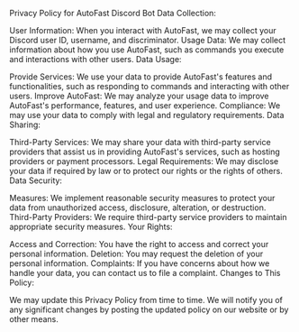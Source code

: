 Privacy Policy for AutoFast Discord Bot
Data Collection:

User Information: When you interact with AutoFast, we may collect your Discord user ID, username, and discriminator.
Usage Data: We may collect information about how you use AutoFast, such as commands you execute and interactions with other users.
Data Usage:

Provide Services: We use your data to provide AutoFast's features and functionalities, such as responding to commands and interacting with other users.
Improve AutoFast: We may analyze your usage data to improve AutoFast's performance, features, and user experience.
Compliance: We may use your data to comply with legal and regulatory requirements.
Data Sharing:

Third-Party Services: We may share your data with third-party service providers that assist us in providing AutoFast's services, such as hosting providers or payment processors.
Legal Requirements: We may disclose your data if required by law or to protect our rights or the rights of others.
Data Security:

Measures: We implement reasonable security measures to protect your data from unauthorized access, disclosure, alteration, or destruction.   
Third-Party Providers: We require third-party service providers to maintain appropriate security measures.
Your Rights:

Access and Correction: You have the right to access and correct your personal information.
Deletion: You may request the deletion of your personal information.
Complaints: If you have concerns about how we handle your data, you can contact us to file a complaint.
Changes to This Policy:

We may update this Privacy Policy from time to time. We will notify you of any significant changes by posting the updated policy on our website or by other means.   
